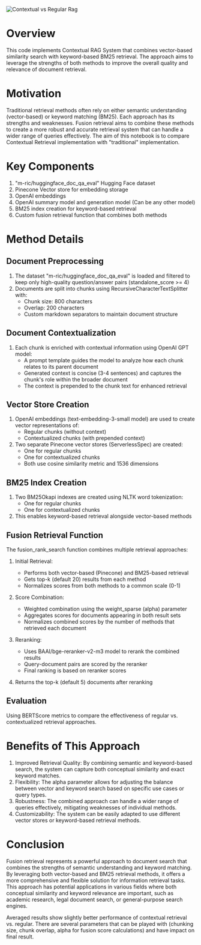 ![Contextual vs Regular Rag]("./context_vs_regular_rag.png")

# Overview

This code implements Contextual RAG System that combines vector-based similarity search with keyword-based BM25 retrieval. The approach aims to leverage the strengths of both methods to improve the overall quality and relevance of document retrieval.

# Motivation

Traditional retrieval methods often rely on either semantic understanding (vector-based) or keyword matching (BM25). Each approach has its strengths and weaknesses. Fusion retrieval aims to combine these methods to create a more robust and accurate retrieval system that can handle a wider range of queries effectively. The aim of this notebook is to compare Contextual Retrieval implementation with "traditional" implementation.

# Key Components

1. "m-ric/huggingface_doc_qa_eval" Hugging Face dataset
2. Pinecone Vector store for embedding storage
3. OpenAI embeddings
4. OpenAI summary model and generation model (Can be any other model)
5. BM25 index creation for keyword-based retrieval
6. Custom fusion retrieval function that combines both methods

# Method Details

## Document Preprocessing
1. The dataset "m-ric/huggingface_doc_qa_eval" is loaded and filtered to keep only high-quality question/answer pairs (standalone_score >= 4)
2. Documents are split into chunks using RecursiveCharacterTextSplitter with:
   - Chunk size: 800 characters
   - Overlap: 200 characters
   - Custom markdown separators to maintain document structure

## Document Contextualization
1. Each chunk is enriched with contextual information using OpenAI GPT model:
   - A prompt template guides the model to analyze how each chunk relates to its parent document
   - Generated context is concise (3-4 sentences) and captures the chunk's role within the broader document
   - The context is prepended to the chunk text for enhanced retrieval

## Vector Store Creation
1. OpenAI embeddings (text-embedding-3-small model) are used to create vector representations of:
   - Regular chunks (without context)
   - Contextualized chunks (with prepended context)
2. Two separate Pinecone vector stores (ServerlessSpec) are created:
   - One for regular chunks
   - One for contextualized chunks
   - Both use cosine similarity metric and 1536 dimensions

## BM25 Index Creation
1. Two BM25Okapi indexes are created using NLTK word tokenization:
   - One for regular chunks
   - One for contextualized chunks
2. This enables keyword-based retrieval alongside vector-based methods

## Fusion Retrieval Function
The fusion_rank_search function combines multiple retrieval approaches:

1. Initial Retrieval:
   - Performs both vector-based (Pinecone) and BM25-based retrieval
   - Gets top-k (default 20) results from each method
   - Normalizes scores from both methods to a common scale (0-1)

2. Score Combination:
   - Weighted combination using the weight_sparse (alpha) parameter
   - Aggregates scores for documents appearing in both result sets
   - Normalizes combined scores by the number of methods that retrieved each document

3. Reranking:
   - Uses BAAI/bge-reranker-v2-m3 model to rerank the combined results
   - Query-document pairs are scored by the reranker
   - Final ranking is based on reranker scores

4. Returns the top-k (default 5) documents after reranking

## Evaluation
Using BERTScore metrics to compare the effectiveness of regular vs. contextualized retrieval approaches.

# Benefits of This Approach
1. Improved Retrieval Quality: By combining semantic and keyword-based search, the system can capture both conceptual similarity and exact keyword matches.
2. Flexibility: The alpha parameter allows for adjusting the balance between vector and keyword search based on specific use cases or query types.
3. Robustness: The combined approach can handle a wider range of queries effectively, mitigating weaknesses of individual methods.
4. Customizability: The system can be easily adapted to use different vector stores or keyword-based retrieval methods.

# Conclusion
Fusion retrieval represents a powerful approach to document search that combines the strengths of semantic understanding and keyword matching. By leveraging both vector-based and BM25 retrieval methods, it offers a more comprehensive and flexible solution for information retrieval tasks. This approach has potential applications in various fields where both conceptual similarity and keyword relevance are important, such as academic research, legal document search, or general-purpose search engines.

Averaged results show slightly better performance of contextual retrieval vs. regular. There are several parameters that can be played with (chunking size, chunk overlap, alpha for fusion score calculations) and have impact on final result.